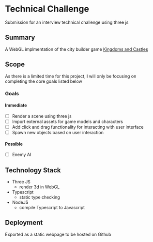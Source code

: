 # Technical Challenge

Submission for an interview technical challenge using three js

## Summary

A WebGL implmentation of the city builder game [Kingdoms and Castles](https://store.steampowered.com/app/569480/Kingdoms_and_Castles/)

## Scope

As there is a limited time for this project, I will only be focusing on completing the core goals listed below

### Goals

#### Immediate
- [ ] Render a scene using three js
- [ ] Import external assets for game models and characters
- [ ] Add click and drag functionality for interacting with user interface
- [ ] Spawn new objects based on user interaction

#### Possible
- [ ] Enemy AI

## Technology Stack
- Three JS
  - render 3d in WebGL
- Typescript
  - static type checking
- NodeJS
  - compile Typescript to Javascript

## Deployment

Exported as a static webpage to be hosted on Github
